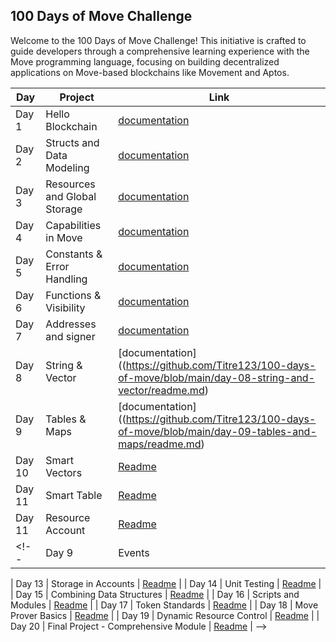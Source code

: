 ## 100 Days of Move Challenge

Welcome to the 100 Days of Move Challenge! This initiative is crafted to guide developers through a comprehensive learning experience with the Move programming language, focusing on building decentralized applications on Move-based blockchains like Movement and Aptos.

| Day   | Project                | Link                                                                 |
|-------|------------------------|----------------------------------------------------------------------|
| Day 1 | Hello Blockchain       | [documentation](https://github.com/Titre123/100-days-of-move/blob/main/Day-01-hello-blockchain/readme.md) |
| Day 2 | Structs and Data Modeling | [documentation](https://github.com/Titre123/100-days-of-move/blob/main/Day-02-structs-and-data-modeling/readme.md)                                                |
| Day 3 | Resources and Global Storage | [documentation](https://github.com/Titre123/100-days-of-move/blob/main/Day-03-resources-and-global-storage/readme.md)                                                         |
| Day 4 | Capabilities in Move | [documentation](https://github.com/Titre123/100-days-of-move/tree/main/Day-04-capabilities-in-move)                                                  |
| Day 5 | Constants & Error Handling  | [documentation](https://github.com/Titre123/100-days-of-move/blob/main/Day-05-Constants-%26-Error-Handling/readme.md)                                                         |
| Day 6 | Functions & Visibility   | [documentation](https://github.com/Titre123/100-days-of-move/blob/main/Day-06-functions-and-visibility/readme.md)                                                         |
| Day 7 | Addresses and signer | [documentation](https://github.com/Titre123/100-days-of-move/blob/main/day-07-addresses-and-signer/readme.md)                                                    |
| Day 8 | String & Vector                | [documentation]((https://github.com/Titre123/100-days-of-move/blob/main/day-08-string-and-vector/readme.md)                                                         |
| Day 9 | Tables & Maps        | [documentation]((https://github.com/Titre123/100-days-of-move/blob/main/day-09-tables-and-maps/readme.md)                                                         |
| Day 10 |  Smart Vectors | [Readme](#)                                                    |
| Day 11 | Smart Table         | [Readme](#)                                                         |
| Day 11 | Resource Account         | [Readme](#)                                                         |
<!-- | Day 9 | Events                  | [Readme](#)                                                         |

| Day 13 | Storage in Accounts     | [Readme](#)                                                       |
| Day 14 | Unit Testing           | [Readme](#)                                                         |
| Day 15 | Combining Data Structures | [Readme](#)                                                     |
| Day 16 | Scripts and Modules    | [Readme](#)                                                         |
| Day 17 | Token Standards        | [Readme](#)                                                         |
| Day 18 | Move Prover Basics     | [Readme](#)                                                         |
| Day 19 | Dynamic Resource Control | [Readme](#)                                                       |
| Day 20 | Final Project - Comprehensive Module | [Readme](#)                                            | -->
